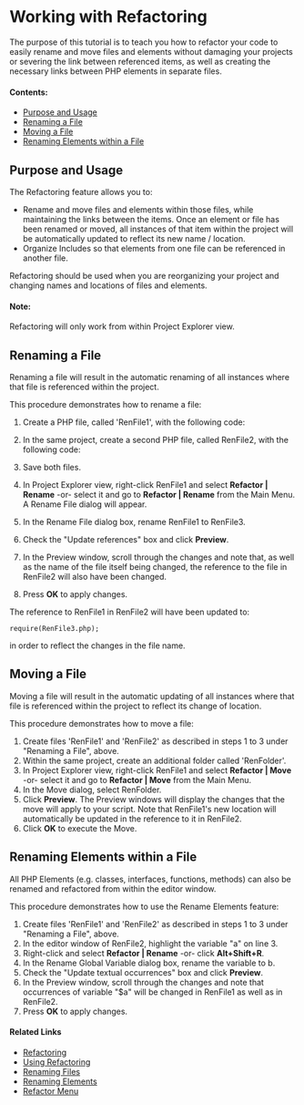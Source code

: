 # Working with Refactoring

<!--context:working_with_refactoring-->

The purpose of this tutorial is to teach you how to refactor your code to easily rename and move files and elements without damaging your projects or severing the link between referenced items, as well as creating the necessary links between PHP elements in separate files.

#### Contents:

 * [Purpose and Usage](#purpose-and-usage)
 * [Renaming a File](#renaming-a-file)
 * [Moving a File](#moving-a-file)
 * [Renaming Elements within a File](#renaming-elements-within-a-file)

## Purpose and Usage

The Refactoring feature allows you to:

* Rename and move files and elements within those files, while maintaining the links between the items. Once an element or file has been renamed or moved, all instances of that item within the project will be automatically updated to reflect its new name / location.
* Organize Includes so that elements from one file can be referenced in another file.

Refactoring should be used when you are reorganizing your project and changing names and locations of files and elements.

<!--note-start-->

#### Note:

Refactoring will only work from within Project Explorer view.

<!--note-end-->

## Renaming a File

Renaming a file will result in the automatic renaming of all instances where that file is referenced within the project.

<!--ref-start-->

This procedure demonstrates how to rename a file:

1. Create a PHP file, called 'RenFile1', with the following code:

    <?php
    $a = 5;
    ?>
 
2. In the same project, create a second PHP file, called RenFile2, with the following code:

    <?php
    require(RenFile1.php);
    $a = 8;
    ?>

3. Save both files.
4. In Project Explorer view, right-click RenFile1 and select **Refactor | Rename** -or- select it and go to **Refactor | Rename** from the Main Menu.  
   A Rename File dialog will appear.
5. In the Rename File dialog box, rename RenFile1 to RenFile3.
6. Check the "Update references" box and click **Preview**.
7. In the Preview window, scroll through the changes and note that, as well as the name of the file itself being changed, the reference to the file in RenFile2 will also have been changed.
8. Press **OK** to apply changes.

The reference to RenFile1 in RenFile2 will have been updated to:

    require(RenFile3.php);

in order to reflect the changes in the file name.

<!--ref-end-->

## Moving a File

Moving a file will result in the automatic updating of all instances where that file is referenced within the project to reflect its change of location.

<!--ref-start-->

This procedure demonstrates how to move a file:

1. Create files 'RenFile1' and 'RenFile2' as described in steps 1 to 3 under "Renaming a File", above.
2. Within the same project, create an additional folder called 'RenFolder'.
3. In Project Explorer view, right-click RenFile1 and select **Refactor | Move** -or- select it and go to **Refactor | Move** from the Main Menu.
4. In the Move dialog, select RenFolder.
5. Click **Preview**.
   The Preview windows will display the changes that the move will apply to your script. Note that RenFile1's new location will automatically be updated in the reference to it in RenFile2.
6. Click **OK** to execute the Move.

<!--ref-end-->

## Renaming Elements within a File

All PHP Elements (e.g. classes, interfaces, functions, methods) can also be renamed and refactored from within the editor window.

<!--ref-start-->

This procedure demonstrates how to use the Rename Elements feature:

1. Create files 'RenFile1' and 'RenFile2' as described in steps 1 to 3 under "Renaming a File", above.
2. In the editor window of RenFile2, highlight the variable "a" on line 3.
3. Right-click and select **Refactor | Rename** -or- click **Alt+Shift+R**.
4. In the Rename Global Variable dialog box, rename the variable to b.
5. Check the "Update textual occurrences" box and click **Preview**.
6. In the Preview window, scroll through the changes and note that occurrences of variable "$a" will be changed in RenFile1 as well as in RenFile2.
7. Press **OK** to apply changes.

<!--ref-end-->

<!--links-start-->

#### Related Links

 * [Refactoring](../../016-concepts/076-refactoring.md)
 * [Using Refactoring](../../024-tasks/116-using_refactoring/000-index.md)
 * [Renaming Files](../../024-tasks/116-using_refactoring/008-renaming_files.md)
 * [Renaming Elements](../../024-tasks/116-using_refactoring/016-renaming_elements.md)
 * [Refactor Menu](../../032-reference/016-menus/032-refactor.md)

<!--links-end-->
